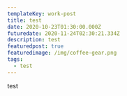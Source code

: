 ```yaml
---
templateKey: work-post
title: test
date: 2020-10-23T01:30:00.000Z
futuredate: 2020-11-24T02:30:21.334Z
description: test
featuredpost: true
featuredimage: /img/coffee-gear.png
tags:
  - test
---
```

test